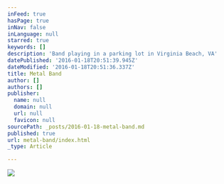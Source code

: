 ```yaml
---
inFeed: true
hasPage: true
inNav: false
inLanguage: null
starred: true
keywords: []
description: 'Band playing in a parking lot in Virginia Beach, VA'
datePublished: '2016-01-18T20:51:39.945Z'
dateModified: '2016-01-18T20:51:36.337Z'
title: Metal Band
author: []
authors: []
publisher:
  name: null
  domain: null
  url: null
  favicon: null
sourcePath: _posts/2016-01-18-metal-band.md
published: true
url: metal-band/index.html
_type: Article

---
```

![](https://the-grid-user-content.s3-us-west-2.amazonaws.com/622910f0-8fb4-4294-ac6b-330701090581.jpg)